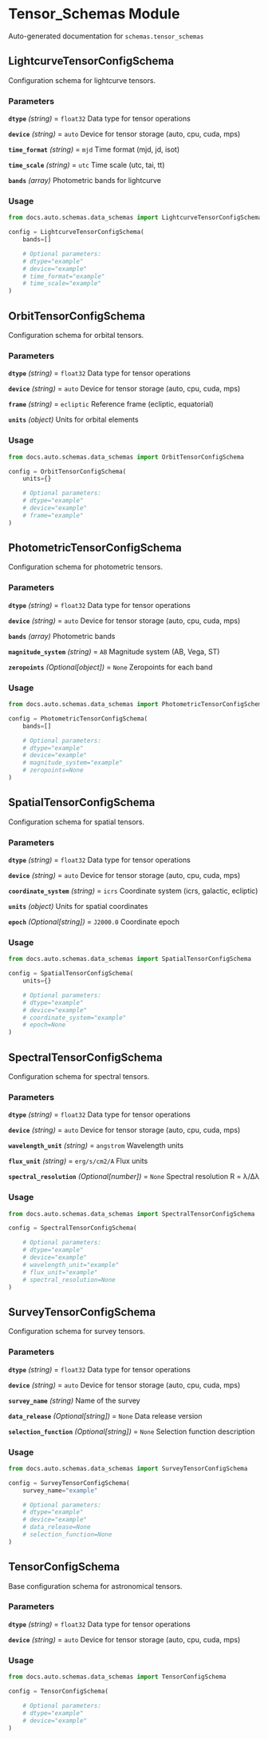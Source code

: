 # Tensor_Schemas Module

Auto-generated documentation for `schemas.tensor_schemas`

## LightcurveTensorConfigSchema

Configuration schema for lightcurve tensors.

### Parameters

**`dtype`** *(string)* = `float32`
  Data type for tensor operations

**`device`** *(string)* = `auto`
  Device for tensor storage (auto, cpu, cuda, mps)

**`time_format`** *(string)* = `mjd`
  Time format (mjd, jd, isot)

**`time_scale`** *(string)* = `utc`
  Time scale (utc, tai, tt)

**`bands`** *(array)*
  Photometric bands for lightcurve

### Usage

```python
from docs.auto.schemas.data_schemas import LightcurveTensorConfigSchema

config = LightcurveTensorConfigSchema(
    bands=[]

    # Optional parameters:
    # dtype="example"
    # device="example"
    # time_format="example"
    # time_scale="example"
)
```

## OrbitTensorConfigSchema

Configuration schema for orbital tensors.

### Parameters

**`dtype`** *(string)* = `float32`
  Data type for tensor operations

**`device`** *(string)* = `auto`
  Device for tensor storage (auto, cpu, cuda, mps)

**`frame`** *(string)* = `ecliptic`
  Reference frame (ecliptic, equatorial)

**`units`** *(object)*
  Units for orbital elements

### Usage

```python
from docs.auto.schemas.data_schemas import OrbitTensorConfigSchema

config = OrbitTensorConfigSchema(
    units={}

    # Optional parameters:
    # dtype="example"
    # device="example"
    # frame="example"
)
```

## PhotometricTensorConfigSchema

Configuration schema for photometric tensors.

### Parameters

**`dtype`** *(string)* = `float32`
  Data type for tensor operations

**`device`** *(string)* = `auto`
  Device for tensor storage (auto, cpu, cuda, mps)

**`bands`** *(array)*
  Photometric bands

**`magnitude_system`** *(string)* = `AB`
  Magnitude system (AB, Vega, ST)

**`zeropoints`** *(Optional[object])* = `None`
  Zeropoints for each band

### Usage

```python
from docs.auto.schemas.data_schemas import PhotometricTensorConfigSchema

config = PhotometricTensorConfigSchema(
    bands=[]

    # Optional parameters:
    # dtype="example"
    # device="example"
    # magnitude_system="example"
    # zeropoints=None
)
```

## SpatialTensorConfigSchema

Configuration schema for spatial tensors.

### Parameters

**`dtype`** *(string)* = `float32`
  Data type for tensor operations

**`device`** *(string)* = `auto`
  Device for tensor storage (auto, cpu, cuda, mps)

**`coordinate_system`** *(string)* = `icrs`
  Coordinate system (icrs, galactic, ecliptic)

**`units`** *(object)*
  Units for spatial coordinates

**`epoch`** *(Optional[string])* = `J2000.0`
  Coordinate epoch

### Usage

```python
from docs.auto.schemas.data_schemas import SpatialTensorConfigSchema

config = SpatialTensorConfigSchema(
    units={}

    # Optional parameters:
    # dtype="example"
    # device="example"
    # coordinate_system="example"
    # epoch=None
)
```

## SpectralTensorConfigSchema

Configuration schema for spectral tensors.

### Parameters

**`dtype`** *(string)* = `float32`
  Data type for tensor operations

**`device`** *(string)* = `auto`
  Device for tensor storage (auto, cpu, cuda, mps)

**`wavelength_unit`** *(string)* = `angstrom`
  Wavelength units

**`flux_unit`** *(string)* = `erg/s/cm2/A`
  Flux units

**`spectral_resolution`** *(Optional[number])* = `None`
  Spectral resolution R = λ/Δλ

### Usage

```python
from docs.auto.schemas.data_schemas import SpectralTensorConfigSchema

config = SpectralTensorConfigSchema(

    # Optional parameters:
    # dtype="example"
    # device="example"
    # wavelength_unit="example"
    # flux_unit="example"
    # spectral_resolution=None
)
```

## SurveyTensorConfigSchema

Configuration schema for survey tensors.

### Parameters

**`dtype`** *(string)* = `float32`
  Data type for tensor operations

**`device`** *(string)* = `auto`
  Device for tensor storage (auto, cpu, cuda, mps)

**`survey_name`** *(string)*
  Name of the survey

**`data_release`** *(Optional[string])* = `None`
  Data release version

**`selection_function`** *(Optional[string])* = `None`
  Selection function description

### Usage

```python
from docs.auto.schemas.data_schemas import SurveyTensorConfigSchema

config = SurveyTensorConfigSchema(
    survey_name="example"

    # Optional parameters:
    # dtype="example"
    # device="example"
    # data_release=None
    # selection_function=None
)
```

## TensorConfigSchema

Base configuration schema for astronomical tensors.

### Parameters

**`dtype`** *(string)* = `float32`
  Data type for tensor operations

**`device`** *(string)* = `auto`
  Device for tensor storage (auto, cpu, cuda, mps)

### Usage

```python
from docs.auto.schemas.data_schemas import TensorConfigSchema

config = TensorConfigSchema(

    # Optional parameters:
    # dtype="example"
    # device="example"
)
```
